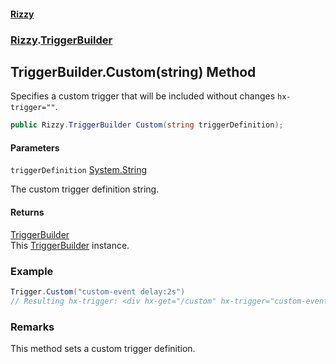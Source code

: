 #### [Rizzy](index 'index')
### [Rizzy](Rizzy 'Rizzy').[TriggerBuilder](Rizzy.TriggerBuilder 'Rizzy.TriggerBuilder')

## TriggerBuilder.Custom(string) Method

Specifies a custom trigger that will be included without changes `hx-trigger=""`.

```csharp
public Rizzy.TriggerBuilder Custom(string triggerDefinition);
```
#### Parameters

<a name='Rizzy.TriggerBuilder.Custom(string).triggerDefinition'></a>

`triggerDefinition` [System.String](https://docs.microsoft.com/en-us/dotnet/api/System.String 'System.String')

The custom trigger definition string.

#### Returns
[TriggerBuilder](Rizzy.TriggerBuilder 'Rizzy.TriggerBuilder')  
This [TriggerBuilder](Rizzy.TriggerBuilder 'Rizzy.TriggerBuilder') instance.

### Example
  
```csharp  
Trigger.Custom("custom-event delay:2s")  
// Resulting hx-trigger: <div hx-get="/custom" hx-trigger="custom-event delay:2s">Custom Event</div>  
```

### Remarks
This method sets a custom trigger definition.